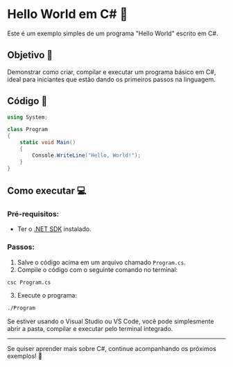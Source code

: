 # Hello World em C# 👋

Este é um exemplo simples de um programa "Hello World" escrito em C#.

## Objetivo 🎯

Demonstrar como criar, compilar e executar um programa básico em C#, ideal para iniciantes que estão dando os primeiros passos na linguagem.

## Código 🧠

```csharp
using System;

class Program
{
    static void Main()
    {
        Console.WriteLine("Hello, World!");
    }
}
```

## Como executar 💻

### Pré-requisitos:
- Ter o [.NET SDK](https://dotnet.microsoft.com/download) instalado.

### Passos:

1. Salve o código acima em um arquivo chamado `Program.cs`.
2. Compile o código com o seguinte comando no terminal:

```bash
csc Program.cs
```

3. Execute o programa:

```bash
./Program
```

Se estiver usando o Visual Studio ou VS Code, você pode simplesmente abrir a pasta, compilar e executar pelo terminal integrado.

---

Se quiser aprender mais sobre C#, continue acompanhando os próximos exemplos! 🚀
